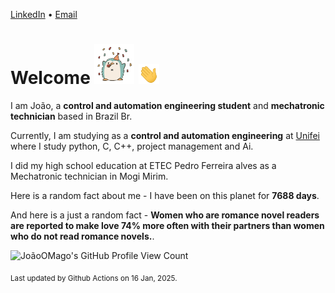 [LinkedIn](https://www.linkedin.com/in/joão-pedro-gozzoli-b95641301/) &bull;
[Email](joaopedrogozzoli@gmail.com)

# Welcome <img src="happy.gif" height="64px" /> <img src="wave.gif" height="32px" />

I am João, a  **control and automation engineering student** and **mechatronic technician** based in Brazil Br.

Currently, I am studying as a **control and automation engineering** at [Unifei](https://unifei.edu.br) where I study python, C, C++, project management and Ai.

I did my high school education at ETEC Pedro Ferreira alves as a Mechatronic technician in Mogi Mirim.

Here is a random fact about me - I have been on this planet for **7688 days**.

And here is a just a random fact -  **Women who are romance novel readers are reported to make love 74% more often with their partners than women who do not read romance novels.**.

![JoãoOMago's GitHub Profile View Count](https://komarev.com/ghpvc/?username=JoaoOMago)

<sub>Last updated by Github Actions on 16 Jan, 2025.</sub>
